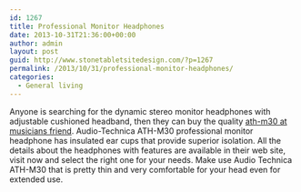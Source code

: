 ```yaml
---
id: 1267
title: Professional Monitor Headphones
date: 2013-10-31T21:36:00+00:00
author: admin
layout: post
guid: http://www.stonetabletsitedesign.com/?p=1267
permalink: /2013/10/31/professional-monitor-headphones/
categories:
  - General living
---
```

Anyone is searching for the dynamic stereo monitor headphones with adjustable cushioned headband, then they can buy the quality [ath-m30 at musicians friend](http://www.musiciansfriend.com/pro-audio/audio-technica-ath-m30-professional-monitor-headphones). Audio-Technica ATH-M30 professional monitor headphone has insulated ear cups that provide superior isolation. All the details about the headphones with features are available in their web site, visit now and select the right one for your needs. Make use Audio Technica ATH-M30 that is pretty thin and very comfortable for your head even for extended use.